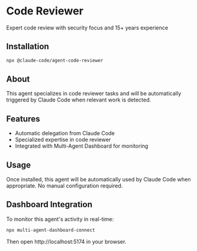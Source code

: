 # Code Reviewer

Expert code review with security focus and 15+ years experience

## Installation

```bash
npx @claude-code/agent-code-reviewer
```

## About

This agent specializes in code reviewer tasks and will be automatically triggered by Claude Code when relevant work is detected.

## Features

- Automatic delegation from Claude Code
- Specialized expertise in code reviewer
- Integrated with Multi-Agent Dashboard for monitoring

## Usage

Once installed, this agent will be automatically used by Claude Code when appropriate. No manual configuration required.

## Dashboard Integration

To monitor this agent's activity in real-time:

```bash
npx multi-agent-dashboard-connect
```

Then open http://localhost:5174 in your browser.
